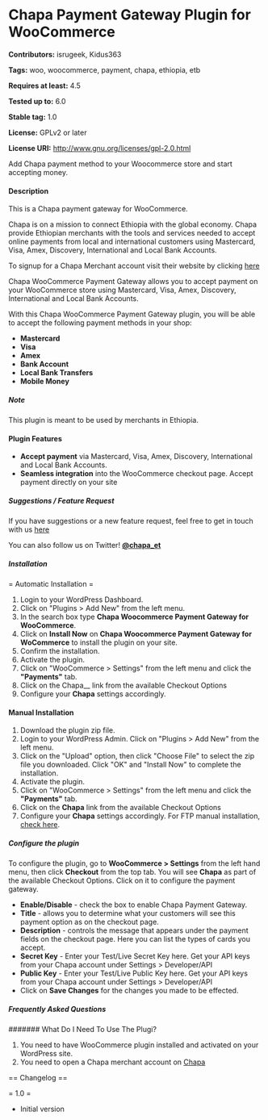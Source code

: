 # Chapa Payment Gateway Plugin for WooCommerce 

**Contributors:** isrugeek, Kidus363

**Tags:** woo, woocommerce, payment, chapa, ethiopia, etb

**Requires at least:** 4.5

**Tested up to:** 6.0

**Stable tag:** 1.0

**License:** GPLv2 or later

**License URI:** http://www.gnu.org/licenses/gpl-2.0.html

Add Chapa payment method to your Woocommerce store and start accepting money.

#### Description

This is a Chapa payment gateway for WooCommerce.

Chapa is on a mission to connect Ethiopia with the global economy. Chapa provide Ethiopian merchants with the tools and services needed to accept online payments from local and international customers using Mastercard, Visa, Amex, Discovery, International and Local Bank Accounts.

To signup for a Chapa Merchant account visit their website by clicking [here](https://chapa.co)

Chapa WooCommerce Payment Gateway allows you to accept payment on your WooCommerce store using Mastercard, Visa, Amex, Discovery, International and Local Bank Accounts.

With this Chapa WooCommerce Payment Gateway plugin, you will be able to accept the following payment methods in your shop:

* __Mastercard__
* __Visa__
* __Amex__
* __Bank Account__
* __Local Bank Transfers__
* __Mobile Money__

##### Note

This plugin is meant to be used by merchants in Ethiopia.

#### Plugin Features

*   __Accept payment__ via Mastercard, Visa, Amex, Discovery, International and Local Bank Accounts.
*   __Seamless integration__ into the WooCommerce checkout page. Accept payment directly on your site


##### Suggestions / Feature Request

If you have suggestions or a new feature request, feel free to get in touch with us [here](https://chapa.co/contact/)

You can also follow us on Twitter! **[@chapa_et](https://twitter.com/chapa_et)**

##### Installation

= Automatic Installation =
1. Login to your WordPress Dashboard.
2. Click on "Plugins > Add New" from the left menu.
3. In the search box type __Chapa Woocommerce Payment Gateway for WooCommerce__.
4. Click on __Install Now__ on __Chapa Woocommerce Payment Gateway for WoCommerce__ to install the plugin on your site.
5. Confirm the installation.
6. Activate the plugin.
7. Click on "WooCommerce > Settings" from the left menu and click the __"Payments"__ tab.
8. Click on the Chapa__ link from the available Checkout Options
9. Configure your __Chapa__ settings accordingly.


#### Manual Installation
1. Download the plugin zip file.
2. Login to your WordPress Admin. Click on "Plugins > Add New" from the left menu.
3. Click on the "Upload" option, then click "Choose File" to select the zip file you downloaded. Click "OK" and "Install Now" to complete the installation.
4. Activate the plugin.
5. Click on "WooCommerce > Settings" from the left menu and click the __"Payments"__ tab.
6. Click on the __Chapa__ link from the available Checkout Options
7. Configure your __Chapa__ settings accordingly.
For FTP manual installation, [check here](http://codex.wordpress.org/Managing_Plugins#Manual_Plugin_Installation).



##### Configure the plugin
To configure the plugin, go to __WooCommerce > Settings__ from the left hand menu, then click __Checkout__ from the top tab. You will see __Chapa__ as part of the available Checkout Options. Click on it to configure the payment gateway.

* __Enable/Disable__ - check the box to enable Chapa Payment Gateway.
* __Title__ - allows you to determine what your customers will see this payment option as on the checkout page.
* __Description__ - controls the message that appears under the payment fields on the checkout page. Here you can list the types of cards you accept.
* __Secret Key__ - Enter your Test/Live Secret Key here. Get your API keys from your Chapa account under Settings > Developer/API
* __Public Key__ - Enter your Test/Live Public Key here. Get your API keys from your Chapa account under Settings > Developer/API
* Click on __Save Changes__ for the changes you made to be effected.


##### Frequently Asked Questions 

####### What Do I Need To Use The Plugi?

1.	You need to have WooCommerce plugin installed and activated on your WordPress site.
2.	You need to open a Chapa merchant account on [Chapa](https://chapa.co)

== Changelog ==


= 1.0 =
* Initial version
